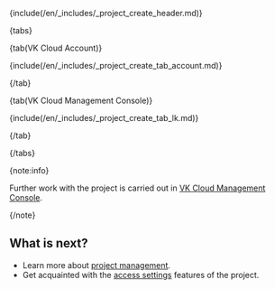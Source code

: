 {include(/en/_includes/_project_create_header.md)}

{tabs}

{tab(VK Cloud Account)}

{include(/en/_includes/_project_create_tab_account.md)}

{/tab}

{tab(VK Cloud Management Console)}

{include(/en/_includes/_project_create_tab_lk.md)}

{/tab}

{/tabs}

{note:info}

Further work with the project is carried out in [VK Cloud Management Console](/en/tools-for-using-services/account/instructions/project-settings/manage).

{/note}

## What is next?

- Learn more about [project management](/en/tools-for-using-services/account/instructions/project-settings/manage).
- Get acquainted with the [access settings](/en/tools-for-using-services/account/instructions/project-settings/access-manage) features of the project.
